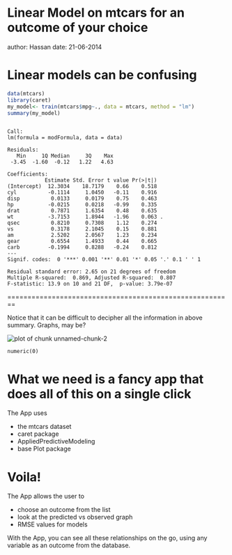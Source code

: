 Linear Model on mtcars for an outcome of your choice 
========================================================
author: Hassan
date: 21-06-2014

Linear models can be confusing
========================================================


```r
data(mtcars)
library(caret)
my_model<- train(mtcars$mpg~., data = mtcars, method = "lm")
summary(my_model)
```

```

Call:
lm(formula = modFormula, data = data)

Residuals:
   Min     1Q Median     3Q    Max 
 -3.45  -1.60  -0.12   1.22   4.63 

Coefficients:
            Estimate Std. Error t value Pr(>|t|)  
(Intercept)  12.3034    18.7179    0.66    0.518  
cyl          -0.1114     1.0450   -0.11    0.916  
disp          0.0133     0.0179    0.75    0.463  
hp           -0.0215     0.0218   -0.99    0.335  
drat          0.7871     1.6354    0.48    0.635  
wt           -3.7153     1.8944   -1.96    0.063 .
qsec          0.8210     0.7308    1.12    0.274  
vs            0.3178     2.1045    0.15    0.881  
am            2.5202     2.0567    1.23    0.234  
gear          0.6554     1.4933    0.44    0.665  
carb         -0.1994     0.8288   -0.24    0.812  
---
Signif. codes:  0 '***' 0.001 '**' 0.01 '*' 0.05 '.' 0.1 ' ' 1

Residual standard error: 2.65 on 21 degrees of freedom
Multiple R-squared:  0.869,	Adjusted R-squared:  0.807 
F-statistic: 13.9 on 10 and 21 DF,  p-value: 3.79e-07
```



========================================================

Notice that it can be difficult to decipher all the information in above summary. Graphs, may be?

![plot of chunk unnamed-chunk-2](shiny_assignment-figure/unnamed-chunk-2.png) 

```
numeric(0)
```



What we need is a fancy app that does all of this on a single click
========================================================
The App uses

- the mtcars dataset
- caret package
- AppliedPredictiveModeling
- base Plot package



Voila!
========================================================

The App allows the user to

- choose an outcome from the list
- look at the predicted vs observed graph
- RMSE values for models
 
With the App, you can see all these relationships on the go, using any variable as an outcome from the database. 

